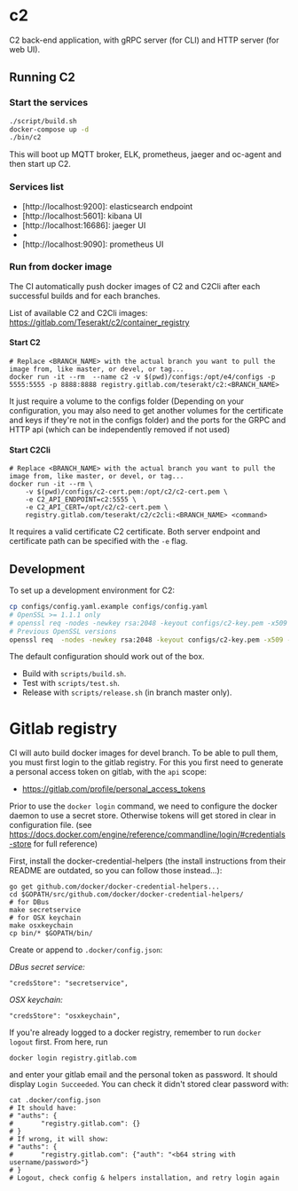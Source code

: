 # c2

C2 back-end application, with gRPC server (for CLI) and HTTP server (for web UI).

## Running C2

### Start the services

```bash
./script/build.sh
docker-compose up -d
./bin/c2
```

This will boot up MQTT broker, ELK, prometheus, jaeger and oc-agent and then start up C2.

### Services list

- [http://localhost:9200]: elasticsearch endpoint
- [http://localhost:5601]: kibana UI
- [http://localhost:16686]: jaeger UI
- [http://localhost:9999]: zPages
- [http://localhost:9090]: prometheus UI

### Run from docker image

The CI automatically push docker images of C2 and C2Cli after each successful builds and for each branches.

List of available C2 and C2Cli images: https://gitlab.com/Teserakt/c2/container_registry

#### Start C2
```
# Replace <BRANCH_NAME> with the actual branch you want to pull the image from, like master, or devel, or tag...
docker run -it --rm  --name c2 -v $(pwd)/configs:/opt/e4/configs -p 5555:5555 -p 8888:8888 registry.gitlab.com/teserakt/c2:<BRANCH_NAME>
```

It just require a volume to the configs folder (Depending on your configuration, you may also need to get another volumes for the certificate and keys if they're not in the configs folder) and the ports for the GRPC and HTTP api (which can be independently removed if not used)

#### Start C2Cli
```
# Replace <BRANCH_NAME> with the actual branch you want to pull the image from, like master, or devel, or tag...
docker run -it --rm \
    -v $(pwd)/configs/c2-cert.pem:/opt/c2/c2-cert.pem \
    -e C2_API_ENDPOINT=c2:5555 \
    -e C2_API_CERT=/opt/c2/c2-cert.pem \
    registry.gitlab.com/teserakt/c2/c2cli:<BRANCH_NAME> <command>
```

It requires a valid certificate C2 certificate. Both server endpoint and certificate path can be specified with the `-e` flag.

## Development

To set up a development environment for C2:

```bash
cp configs/config.yaml.example configs/config.yaml
# OpenSSL >= 1.1.1 only
# openssl req -nodes -newkey rsa:2048 -keyout configs/c2-key.pem -x509 -sha256 -days 365 -out configs/c2-cert.pem -subj "/CN=localhost" -addext "subjectAltName = 'IP:127.0.0.1'"
# Previous OpenSSL versions
openssl req  -nodes -newkey rsa:2048 -keyout configs/c2-key.pem -x509 -sha256 -days 365 -out configs/c2-cert.pem  -subj "/CN=localhost" -extensions san -config <(echo "[req]"; echo distinguished_name=req; echo "[san]"; echo subjectAltName=IP:127.0.0.1)
```

The default configuration should work out of the box.

- Build with `scripts/build.sh`.
- Test with `scripts/test.sh`.
- Release with `scripts/release.sh` (in branch master only).


# Gitlab registry

CI will auto build docker images for devel branch. To be able to pull them, you must first login to the gitlab registry.
For this you first need to generate a personal access token on gitlab, with the `api` scope:
- https://gitlab.com/profile/personal_access_tokens

Prior to use the `docker login` command, we need to configure the docker daemon to use a secret store. Otherwise tokens will get stored in clear in configuration file. (see https://docs.docker.com/engine/reference/commandline/login/#credentials-store for full reference)

First, install the docker-credential-helpers (the install instructions from their README are outdated, so you can follow those instead...):
```
go get github.com/docker/docker-credential-helpers...
cd $GOPATH/src/github.com/docker/docker-credential-helpers/
# for DBus
make secretservice
# for OSX keychain
make osxkeychain
cp bin/* $GOPATH/bin/
```

Create or append to `.docker/config.json`:

*DBus secret service:*
```
"credsStore": "secretservice",
```
*OSX keychain:*
```
"credsStore": "osxkeychain",
```

If you're already logged to a docker registry, remember to run `docker logout` first.
From here, run
```
docker login registry.gitlab.com
```
and enter your gitlab email and the personal token as password.
It should display `Login Succeeded`. You can check it didn't stored clear password with:
```
cat .docker/config.json
# It should have:
# "auths": {
#		"registry.gitlab.com": {}
# }
# If wrong, it will show:
# "auths": {
#		"registry.gitlab.com": {"auth": "<b64 string with username/password>"}
# }
# Logout, check config & helpers installation, and retry login again
```
